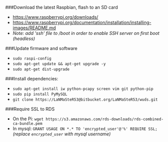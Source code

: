 ###Download the latest Raspbian, flash to an SD card
*  https://www.raspberrypi.org/downloads/
*  https://www.raspberrypi.org/documentation/installation/installing-images/README.md
*  *Note: add 'ssh' file to /boot in order to enable SSH server on first boot (headless)*
  
###Update firmware and software
*  `sudo raspi-config`
*  `sudo apt-get update && apt-get upgrade -y`
*  `sudo apt-get dist-upgrade`

###Install dependencies:
*  `sudo apt-get install iw python-pcapy screen vim git python-pip`
*  `sudo pip install PyMySQL`
*  `git clone https://LaNMaSteR53@bitbucket.org/LaNMaSteR53/wuds.git`

###Require SSL to RDS
*  On the Pi: `wget https://s3.amazonaws.com/rds-downloads/rds-combined-ca-bundle.pem`
*  In mysql: `GRANT USAGE ON *.* TO 'encrypted_user'@'%' REQUIRE SSL;` *(replace `encrypted_user` with mysql username)*
